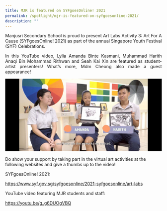 ```yaml
---
title: MJR is featured on SYFgoesOnline! 2021
permalink: /spotlight/mjr-is-featured-on-syfgoesonline-2021/
description: ""
---
```



<p style="text-align: justify;">Manjusri Secondary School is proud to present Art Labs Activity 3: Art For A Cause (SYFgoesOnline! 2021) as part of the annual Singapore Youth Festival (SYF) Celebrations. </p>

<p style="text-align: justify;">In this YouTube video, Lylia Amanda Binte Kasmani, Muhammad Harith Anaqi Bin Mohammad Rithwan and Seah Kai Xin are featured as student-artist presenters! What’s more, Mdm Cheong also made a guest appearance! </p>

  

![](/images/Spotlight/image_6483441.jpg)
  

Do show your support by taking part in the virtual art activities at the following websites and give a thumbs up to the video!

  

SYFgoesOnline! 2021:

<a href="https://www.syf.gov.sg/syfgoesonline/2021-syfgoesonline/art-labs" target="_blank">https://www.syf.gov.sg/syfgoesonline/2021-syfgoesonline/art-labs</a>

YouTube video featuring MJR students and staff:

<a href="https://youtu.be/g_g6DUOgVBQ" target="_blank">https://youtu.be/g_g6DUOgVBQ</a>